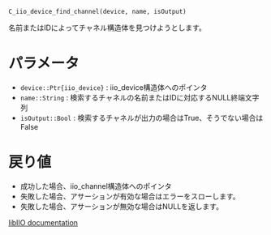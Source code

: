```
C_iio_device_find_channel(device, name, isOutput)
```

名前またはIDによってチャネル構造体を見つけようとします。

# パラメータ

  * `device::Ptr{iio_device}` : iio_device構造体へのポインタ
  * `name::String`            : 検索するチャネルの名前またはIDに対応するNULL終端文字列
  * `isOutput::Bool`          : 検索するチャネルが出力の場合はTrue、そうでない場合はFalse

# 戻り値

  * 成功した場合、iio_channel構造体へのポインタ
  * 失敗した場合、アサーションが有効な場合はエラーをスローします。
  * 失敗した場合、アサーションが無効な場合はNULLを返します。

[libIIO documentation](https://analogdevicesinc.github.io/libiio/master/libiio/group__Device.html#gaffc6086189ba801ab5e95341d68f882b)
